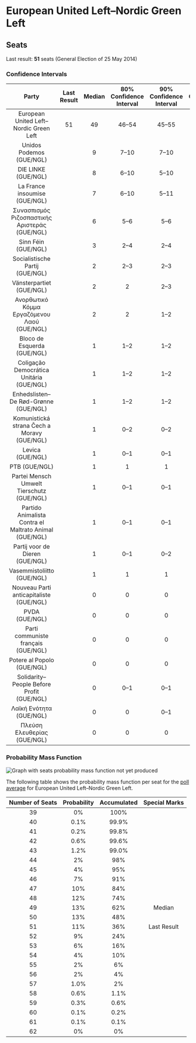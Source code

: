# European United Left–Nordic Green Left

## Seats

Last result: **51** seats (General Election of 25 May 2014)

### Confidence Intervals

| Party | Last Result | Median | 80% Confidence Interval | 90% Confidence Interval | 95% Confidence Interval | 99% Confidence Interval |
|:-----:|:-----------:|:------:|:-----------------------:|:-----------------------:|:-----------------------:|:-----------------------:|
| European United Left–Nordic Green Left | 51 | 49 | 46–54 | 45–55 | 44–56 | 42–59 |
| Unidos Podemos (GUE/NGL) | | 9 | 7–10 | 7–10 | 6–11 | 6–11 |
| DIE LINKE (GUE/NGL) | | 8 | 6–10 | 5–10 | 5–10 | 5–11 |
| La France insoumise (GUE/NGL) | | 7 | 6–10 | 5–11 | 5–13 | 4–14 |
| Συνασπισμός Ριζοσπαστικής Αριστεράς (GUE/NGL) | | 6 | 5–6 | 5–6 | 5–6 | 5–7 |
| Sinn Féin (GUE/NGL) | | 3 | 2–4 | 2–4 | 2–4 | 2–4 |
| Socialistische Partij (GUE/NGL) | | 2 | 2–3 | 2–3 | 2–3 | 2–4 |
| Vänsterpartiet (GUE/NGL) | | 2 | 2 | 2–3 | 2–3 | 2–3 |
| Ανορθωτικό Κόμμα Εργαζόμενου Λαού (GUE/NGL) | | 2 | 2 | 1–2 | 1–2 | 1–2 |
| Bloco de Esquerda (GUE/NGL) | | 1 | 1–2 | 1–2 | 1–2 | 1–3 |
| Coligação Democrática Unitária (GUE/NGL) | | 1 | 1–2 | 1–2 | 1–2 | 1–2 |
| Enhedslisten–De Rød-Grønne (GUE/NGL) | | 1 | 1–2 | 1–2 | 1–2 | 1–2 |
| Komunistická strana Čech a Moravy (GUE/NGL) | | 1 | 0–2 | 0–2 | 0–2 | 0–2 |
| Levica (GUE/NGL) | | 1 | 0–1 | 0–1 | 0–1 | 0–1 |
| PTB (GUE/NGL) | | 1 | 1 | 1 | 1 | 1 |
| Partei Mensch Umwelt Tierschutz (GUE/NGL) | | 1 | 0–1 | 0–1 | 0–1 | 0–2 |
| Partido Animalista Contra el Maltrato Animal (GUE/NGL) | | 1 | 0–1 | 0–1 | 0–1 | 0–1 |
| Partij voor de Dieren (GUE/NGL) | | 1 | 0–1 | 0–2 | 0–2 | 0–2 |
| Vasemmistoliitto (GUE/NGL) | | 1 | 1 | 1 | 1–2 | 1–2 |
| Nouveau Parti anticapitaliste (GUE/NGL) | | 0 | 0 | 0 | 0 | 0 |
| PVDA (GUE/NGL) | | 0 | 0 | 0 | 0 | 0–1 |
| Parti communiste français (GUE/NGL) | | 0 | 0 | 0 | 0 | 0 |
| Potere al Popolo (GUE/NGL) | | 0 | 0 | 0 | 0 | 0 |
| Solidarity–People Before Profit (GUE/NGL) | | 0 | 0–1 | 0–1 | 0–1 | 0–1 |
| Λαϊκή Ενότητα (GUE/NGL) | | 0 | 0 | 0–1 | 0–1 | 0–1 |
| Πλεύση Ελευθερίας (GUE/NGL) | | 0 | 0 | 0 | 0 | 0 |

### Probability Mass Function

![Graph with seats probability mass function not yet produced](average-seats-pmf-europeanunitedleft–nordicgreenleft.png "Seats Probability Mass Function")

The following table shows the probability mass function per seat for the [poll average](average.html) for European United Left–Nordic Green Left.

| Number of Seats | Probability | Accumulated | Special Marks |
|:---------------:|:-----------:|:-----------:|:-------------:|
| 39 | 0% | 100% |  |
| 40 | 0.1% | 99.9% |  |
| 41 | 0.2% | 99.8% |  |
| 42 | 0.6% | 99.6% |  |
| 43 | 1.2% | 99.0% |  |
| 44 | 2% | 98% |  |
| 45 | 4% | 95% |  |
| 46 | 7% | 91% |  |
| 47 | 10% | 84% |  |
| 48 | 12% | 74% |  |
| 49 | 13% | 62% | Median |
| 50 | 13% | 48% |  |
| 51 | 11% | 36% | Last Result |
| 52 | 9% | 24% |  |
| 53 | 6% | 16% |  |
| 54 | 4% | 10% |  |
| 55 | 2% | 6% |  |
| 56 | 2% | 4% |  |
| 57 | 1.0% | 2% |  |
| 58 | 0.6% | 1.1% |  |
| 59 | 0.3% | 0.6% |  |
| 60 | 0.1% | 0.2% |  |
| 61 | 0.1% | 0.1% |  |
| 62 | 0% | 0% |  |


